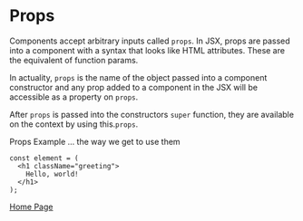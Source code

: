# Props
Components accept arbitrary inputs called `props`. In JSX, props are passed into a component with a syntax that looks like HTML attributes. These are the equivalent of function params.

In actuality, `props` is the name of the object passed into a component constructor and any prop added to a component in the JSX will be accessible as a property on `props`.

After `props` is passed into the constructors `super` function, they are available on the context by using this.`props`.

Props Example … the way we get to use them
```
const element = (
  <h1 className="greeting">
    Hello, world!
  </h1>
);
```


[Home Page](https://osamamousa204.github.io/reading-notes-401/)
